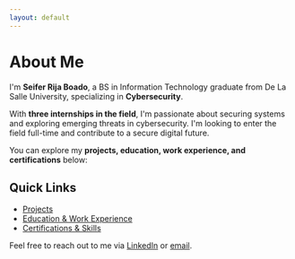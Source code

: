 ```yaml
---
layout: default
---
```


# About Me

I'm **Seifer Rija Boado**, a BS in Information Technology graduate from De La Salle University, specializing in **Cybersecurity**. 

With **three internships in the field**, I'm passionate about securing systems and exploring emerging threats in cybersecurity. I'm looking to enter the field full-time and contribute to a secure digital future.

You can explore my **projects, education, work experience, and certifications** below:

## Quick Links

- [Projects](./projects.md)
- [Education & Work Experience](./education-work.md)
- [Certifications & Skills](./certifications-skills.md)

Feel free to reach out to me via [LinkedIn](https://www.linkedin.com/in/seifer-rija-boado-0a196a238/) or [email](mailto:seiferboado101@gmail.com).
